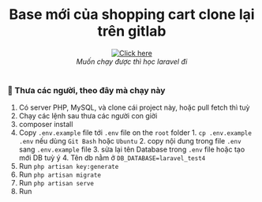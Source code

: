 <h1 align="center">Base mới của shopping cart clone lại trên gitlab</h1>

<p align="center">
<!-- <img src="https://cdn.rawgit.com/sindresorhus/awesome/d7305f38d29fed78fa85652e3a63e154dd8e8829/media/badge.svg" alt="Awesome Badge"/> -->
<a href="https://gitlab.com/dovietduc/shopping"><img src="https://cdn-icons.flaticon.com/png/512/2725/premium/2725783.png?token=exp=1639749956~hmac=c43fafa27184e245be2fcf2dbf26edd2" alt="Click here"/>
</a>
<!-- <a href="https://github.com/rahuldkjain/awesome-frontendmasters/blob/main/LICENSE">
<img src="https://img.shields.io/github/license/rahuldkjain/awesome-frontendmasters" />
</a> -->
<br>
<i>Muốn chạy được thì học laravel đi</i>
<br>
<!-- <a href="https://www.paypal.me/rahuldkjain"><img src="https://img.shields.io/badge/support-PayPal-blue?logo=PayPal&style=flat&label=Donate" alt="sponsor rahuldkjain"/>
</a>
<a href="https://www.buymeacoffee.com/rahuldkjain" target="_blank"><img src="https://cdn.buymeacoffee.com/buttons/default-orange.png" alt="Buy Me A Coffee" height="20" width="100" style="border-radius:2px" />
</a>
</p> -->

<br>

<!-- ### 🙇‍♂️ Vote of Thanks

A big shoutout to [FrontendMasters](https://github.com/FrontendMasters) for creating high quality professional courses. -->

### 🙏 Thưa các người, theo đây mà chạy này

1. Có server PHP, MySQL, và clone cái project này, hoặc pull fetch thì tuỳ
2. Chạy các lệnh sau thưa các người con giời
  1. composer install
  2. Copy `.env.example` file tới `.env` file on the ```root``` folder
    1. `cp .env.example .env` nếu dùng `Git Bash` hoặc `Ubuntu`
    2. copy nội dung trong file `.env` sang `.env.example` file
    3. sửa lại tên Database trong `.env` file hoặc tạo mới DB tuỳ ý
    4. Tên db nằm ở `DB_DATABASE=laravel_test4`
3. Run `php artisan key:generate`
4. Run `php artisan migrate`
5. Run `php artisan serve`
6. Run <a href="localhost:8000" alt="Chạy trong trình duyệt đi các ngài">

<!-- <p align="left">
<a href="https://www.paypal.me/rahuldkjain"><img src="https://img.shields.io/badge/support-PayPal-blue?logo=PayPal&style=flat-square&label=Donate" alt="sponsor rahuldkjain"/>
</a>
<a href='https://ko-fi.com/A0A81XXSX' target='_blank'><img height='23' width="100" src='https://cdn.ko-fi.com/cdn/kofi3.png?v=2' alt='Buy Coffee for rahuldkjain' />
</a>
<a href="https://www.buymeacoffee.com/rahuldkjain" target="_blank"><img src="https://cdn.buymeacoffee.com/buttons/default-orange.png" alt="Buy Me A Coffee" height="23" width="100" style="border-radius:1px" />
</p> -->
